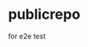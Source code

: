 # publicrepo
for e2e test








































































































































































































































































































































































































































































































































































































































































































































































































































































































































































































































































































































































































































































































































































































































































































































































































































































































